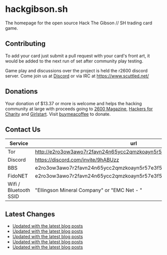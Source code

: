 # hackgibson.sh
The homepage for the open source Hack The Gibson // SH trading card game.


## Contributing

To add your card just submit a pull request with your card's front art, it would be added to the next run of set after community play testing.

Game play and discussions over the project is held the r2600 discord server. Come join us at [Discord](https://discord.com/invite/9hABUzz) or via IRC at https://www.scuttled.net/


## Donations

Your donation of $13.37 or more is welcome and helps the hacking community at large with proceeds going to [2600 Magazine](https://2600.com/), [Hackers for Charity](https://hackersforcharity.org) and [Girlstart](https://girlstart.org).  Visit [buymeacoffee](https://www.buymeacoffee.com/hackgibson.sh) to donate.


## Contact Us

Service | url
-|-
Tor | http://e2ro3ow3awo7r2favn24n65ycc2qmzkoayn5r57e3f56nvjwdcgg32ad.onion
Discord | https://discord.com/invite/9hABUzz
BBS | e2ro3ow3awo7r2favn24n65ycc2qmzkoayn5r57e3f56nvjwdcgg32ad.onion:23
FidoNET | e2ro3ow3awo7r2favn24n65ycc2qmzkoayn5r57e3f56nvjwdcgg32ad.onion:24554
Wifi / Bluetooth SSID | "Ellingson Mineral Company" or "EMC Net - <fidonet address>"

## Latest Changes
<!-- BLOG-POST-LIST:START -->
- [Updated with the latest blog posts](https://github.com/DFW2600/hackgibson.sh/commit/aa569de1dfb7a600e77a4cfffbd73d63f5d09929)
- [Updated with the latest blog posts](https://github.com/DFW2600/hackgibson.sh/commit/ec42bcdce963a6fea43588f1ecee6b513f7ed691)
- [Updated with the latest blog posts](https://github.com/DFW2600/hackgibson.sh/commit/3407ed81a9670ebd18dfbb225f4e5614e1f4d735)
- [Updated with the latest blog posts](https://github.com/DFW2600/hackgibson.sh/commit/36ed2d07f8b3b7aa07ffdfbc1264c8e60f3c9cf5)
- [Updated with the latest blog posts](https://github.com/DFW2600/hackgibson.sh/commit/9e75abaf45e3ef6e3c4cd1929e533f47cbcd3f35)
<!-- BLOG-POST-LIST:END -->
